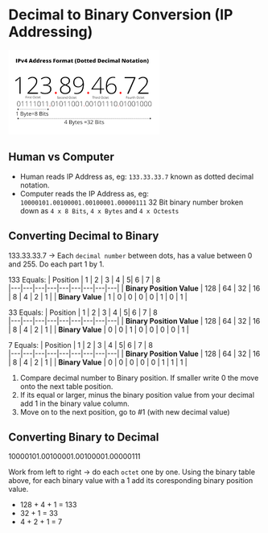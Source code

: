 # Decimal to Binary Conversion (IP Addressing)
![IP Addresses](../images/ipaddress.png)

## Human vs Computer
 * Human reads IP Address as, eg: `133.33.33.7` known as dotted decimal notation.
 * Computer reads the IP Address as, eg: `10000101.00100001.00100001.00000111` 32 Bit binary number broken down as `4 x 8 Bits`, `4 x Bytes` and `4 x Octests`

## Converting Decimal to Binary
133.33.33.7 -> Each `decimal number` between dots, has a value between 0 and 255. Do each part 1 by 1.

133 Equals:
| Position | 1 | 2 | 3 | 4 | 5| 6 | 7 | 8  
|---|---|---|---|---|---|---|---|---|
| **Binary Position Value** | 128 | 64 | 32 | 16 | 8 | 4 | 2 | 1 |
| **Binary Value** | 1 | 0 | 0 | 0 | 0 | 1 | 0 | 1 |

33 Equals:
| Position | 1 | 2 | 3 | 4 | 5| 6 | 7 | 8  
|---|---|---|---|---|---|---|---|---|
| **Binary Position Value** | 128 | 64 | 32 | 16 | 8 | 4 | 2 | 1 |
| **Binary Value** | 0 | 0 | 1 | 0 | 0 | 0 | 0 | 1 |

7 Equals:
| Position | 1 | 2 | 3 | 4 | 5| 6 | 7 | 8  
|---|---|---|---|---|---|---|---|---|
| **Binary Position Value** | 128 | 64 | 32 | 16 | 8 | 4 | 2 | 1 |
| **Binary Value** | 0 | 0 | 0 | 0 | 0 | 1 | 1 | 1 |

1. Compare decimal number to Binary position. If smaller write 0 the move onto the next table position.
2. If its equal or larger, minus the binary position value from your decimal add 1 in the binary value column.
3. Move on to the next position, go to #1 (with new decimal value)

## Converting Binary to Decimal
10000101.00100001.00100001.00000111

Work from left to right -> do each `octet` one by one. Using the binary table above, for each binary value with a 1 add its coresponding binary position value.
* 128 + 4 + 1 = 133
* 32 + 1 = 33
* 4 + 2 + 1 = 7